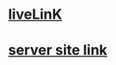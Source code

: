 # [liveLinK](https://kglab-18ef4.web.app/)
# [server site link](https://github.com/Shoman-28/KgLab-Server-Site)

